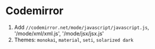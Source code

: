 
# Codemirror

1. Add `//codemirror.net/mode/javascript/javascript.js`, '/mode/xml/xml.js', '/mode/jsx/jsx.js'
2. Themes: `monokai`, `material`, `seti`, `solarized dark`

